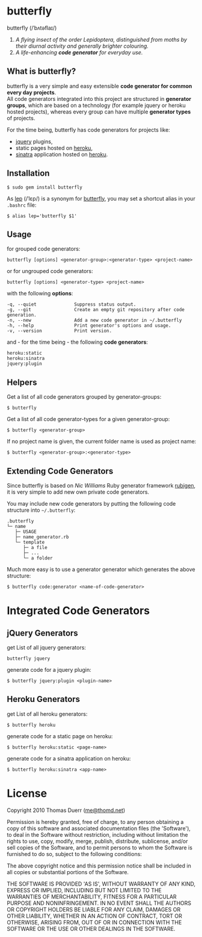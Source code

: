 butterfly
=========

butterfly (/ˈbʌtəflaɪ/)

   1. _A flying insect of the order Lepidoptera, distinguished from moths by their diurnal activity and generally brighter colouring._
   2. _A life-enhancing __code generator__ for everyday use._

What is butterfly?
------------------

butterfly is a very simple and easy extensible __code generator for common every day projects__.  
All code generators integrated into this project are structured in __generator groups__, which are based on a technology (for example jquery or heroku hosted projects), whereas every group can have multiple __generator types__ of projects.

For the time being, butterfly has code generators for projects like:

   * [jquery][j] plugins, 
   * static pages hosted on [heroku][h], 
   * [sinatra][s] application hosted on [heroku][h].

Installation
------------

    $ sudo gem install butterfly
    
As [lep][wiki-2] (/ˈlɛp/) is a synonym for [butterfly][wiki-1], you may set a shortcut alias in your `.bashrc` file:

    $ alias lep='butterfly $1'
    
Usage
-----

for grouped code generators:

    butterfly [options] <generator-group>:<generator-type> <project-name>

or for ungrouped code generators:

    butterfly [options] <generator-type> <project-name>

with the following __options__:

    -q, --quiet              Suppress status output.
    -g, --git                Create an empty git repository after code generation.
    -n, --new                Add a new code generator in ~/.butterfly
    -h, --help               Print generator's options and usage.
    -v, --version            Print version.
 
and - for the time being - the following __code generators__:

    heroku:static
    heroku:sinatra
    jquery:plugin
  
Helpers
-------

Get a list of all code generators grouped by generator-groups:

    $ butterfly

Get a list of all code generator-types for a given generator-group:

    $ butterfly <generator-group>

If no project name is given, the current folder name is used as project name:

    $ butterfly <generator-group>:<generator-type>

Extending Code Generators
-------------------------

Since butterfly is based on _Nic Williams_ Ruby generator framework [rubigen][r], it is very simple to add new own private code generators.

You may include new code generators by putting the following code structure into `~/.butterfly`:

    .butterfly
    └─ name
       ├─ USAGE
       ├─ name_generator.rb
       └─ template
          ├─ a file
          ├─ ...
          └─ a folder

Much more easy is to use a generator generator which generates the above structure:

    $ butterfly code:generator <name-of-code-generator>

Integrated Code Generators
==========================
        
jQuery Generators
-----------------

get List of all jquery generators:

    butterfly jquery

generate code for a jquery plugin:

    $ butterfly jquery:plugin <plugin-name>

Heroku Generators
-----------------

get List of all heroku generators:

    $ butterfly heroku

generate code for a static page on heroku:

    $ butterfly heroku:static <page-name>
    
generate code for a sinatra application on heroku:

    $ butterfly heroku:sinatra <app-name>
    
License
=======

Copyright 2010 Thomas Duerr (me@thomd.net)

Permission is hereby granted, free of charge, to any person obtaining
a copy of this software and associated documentation files (the
'Software'), to deal in the Software without restriction, including
without limitation the rights to use, copy, modify, merge, publish,
distribute, sublicense, and/or sell copies of the Software, and to
permit persons to whom the Software is furnished to do so, subject to
the following conditions:

The above copyright notice and this permission notice shall be
included in all copies or substantial portions of the Software.

THE SOFTWARE IS PROVIDED 'AS IS', WITHOUT WARRANTY OF ANY KIND,
EXPRESS OR IMPLIED, INCLUDING BUT NOT LIMITED TO THE WARRANTIES OF
MERCHANTABILITY, FITNESS FOR A PARTICULAR PURPOSE AND NONINFRINGEMENT.
IN NO EVENT SHALL THE AUTHORS OR COPYRIGHT HOLDERS BE LIABLE FOR ANY
CLAIM, DAMAGES OR OTHER LIABILITY, WHETHER IN AN ACTION OF CONTRACT,
TORT OR OTHERWISE, ARISING FROM, OUT OF OR IN CONNECTION WITH THE
SOFTWARE OR THE USE OR OTHER DEALINGS IN THE SOFTWARE.
    
    
[wiki-1]: http://en.wiktionary.org/wiki/butterfly "Butterfly on Wiktionary"
[wiki-2]: http://en.wiktionary.org/wiki/lep "Lep on Wiktionary"
[j]: http://jquery.com/ "jQuery: The Write Less, Do More, JavaScript Library"
[h]: http://heroku.com/ "eroku | Ruby Cloud Platform as a Service"
[s]: http://www.sinatrarb.com/ "Sinatra"
[r]: http://rubigen.rubyforge.org/ "rubigen - Ruby Generator Framework"

